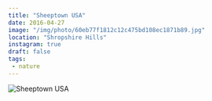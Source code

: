 ```yaml
---
title: "Sheeptown USA"
date: 2016-04-27
image: "/img/photo/60eb77f1812c12c475bd108ec1871b89.jpg"
location: "Shropshire Hills"
instagram: true
draft: false
tags:
 - nature
---
```


![Sheeptown USA](/img/photo/60eb77f1812c12c475bd108ec1871b89.jpg)
